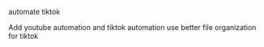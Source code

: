 automate tiktok

Add youtube automation and tiktok automation 
use better file organization for tiktok
